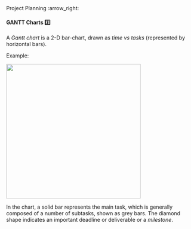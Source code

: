 <link rel="stylesheet" href="{{baseUrl}}/css/textbook.css">

<div class="website-content">

<div id="path">Project Planning :arrow_right: </div>

<div id="title">

#### GANTT Charts :three:

</div>

<div id="body">

A _Gantt chart_ is a 2-D bar-chart, drawn as _time vs tasks_ (represented by horizontal bars).

<tip-box>

Example:

<img src="{{baseUrl}}/projectPlanning/ganttCharts/images/gantt.png" height="360" />
<p/>

</tip-box>

In the chart, a solid bar represents the main task, which is generally composed of a number of subtasks, shown as grey bars. The diamond shape indicates an important deadline or deliverable or a _milestone_.

</div>

<div id="extras">
<div>

</div>
